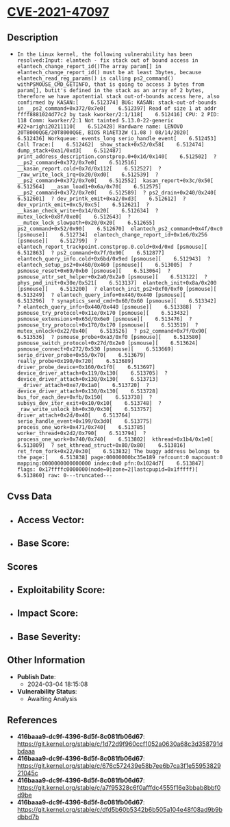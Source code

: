 
# [CVE-2021-47097](https://cve.mitre.org/cgi-bin/cvename.cgi?name=CVE-2021-47097)

## Description

- `In the Linux kernel, the following vulnerability has been resolved:Input: elantech - fix stack out of bound access in elantech_change_report_id()The array param[] in elantech_change_report_id() must be at least 3bytes, because elantech_read_reg_params() is calling ps2_command() withPSMOUSE_CMD_GETINFO, that is going to access 3 bytes from param[], butit's defined in the stack as an array of 2 bytes, therefore we have apotential stack out-of-bounds access here, also confirmed by KASAN:[    6.512374] BUG: KASAN: stack-out-of-bounds in __ps2_command+0x372/0x7e0[    6.512397] Read of size 1 at addr ffff8881024d77c2 by task kworker/2:1/118[    6.512416] CPU: 2 PID: 118 Comm: kworker/2:1 Not tainted 5.13.0-22-generic #22+arighi20211110[    6.512428] Hardware name: LENOVO 20T8000QGE/20T8000QGE, BIOS R1AET32W (1.08 ) 08/14/2020[    6.512436] Workqueue: events_long serio_handle_event[    6.512453] Call Trace:[    6.512462]  show_stack+0x52/0x58[    6.512474]  dump_stack+0xa1/0xd3[    6.512487]  print_address_description.constprop.0+0x1d/0x140[    6.512502]  ? __ps2_command+0x372/0x7e0[    6.512516]  __kasan_report.cold+0x7d/0x112[    6.512527]  ? _raw_write_lock_irq+0x20/0xd0[    6.512539]  ? __ps2_command+0x372/0x7e0[    6.512552]  kasan_report+0x3c/0x50[    6.512564]  __asan_load1+0x6a/0x70[    6.512575]  __ps2_command+0x372/0x7e0[    6.512589]  ? ps2_drain+0x240/0x240[    6.512601]  ? dev_printk_emit+0xa2/0xd3[    6.512612]  ? dev_vprintk_emit+0xc5/0xc5[    6.512621]  ? __kasan_check_write+0x14/0x20[    6.512634]  ? mutex_lock+0x8f/0xe0[    6.512643]  ? __mutex_lock_slowpath+0x20/0x20[    6.512655]  ps2_command+0x52/0x90[    6.512670]  elantech_ps2_command+0x4f/0xc0 [psmouse][    6.512734]  elantech_change_report_id+0x1e6/0x256 [psmouse][    6.512799]  ? elantech_report_trackpoint.constprop.0.cold+0xd/0xd [psmouse][    6.512863]  ? ps2_command+0x7f/0x90[    6.512877]  elantech_query_info.cold+0x6bd/0x9ed [psmouse][    6.512943]  ? elantech_setup_ps2+0x460/0x460 [psmouse][    6.513005]  ? psmouse_reset+0x69/0xb0 [psmouse][    6.513064]  ? psmouse_attr_set_helper+0x2a0/0x2a0 [psmouse][    6.513122]  ? phys_pmd_init+0x30e/0x521[    6.513137]  elantech_init+0x8a/0x200 [psmouse][    6.513200]  ? elantech_init_ps2+0xf0/0xf0 [psmouse][    6.513249]  ? elantech_query_info+0x440/0x440 [psmouse][    6.513296]  ? synaptics_send_cmd+0x60/0x60 [psmouse][    6.513342]  ? elantech_query_info+0x440/0x440 [psmouse][    6.513388]  ? psmouse_try_protocol+0x11e/0x170 [psmouse][    6.513432]  psmouse_extensions+0x65d/0x6e0 [psmouse][    6.513476]  ? psmouse_try_protocol+0x170/0x170 [psmouse][    6.513519]  ? mutex_unlock+0x22/0x40[    6.513526]  ? ps2_command+0x7f/0x90[    6.513536]  ? psmouse_probe+0xa3/0xf0 [psmouse][    6.513580]  psmouse_switch_protocol+0x27d/0x2e0 [psmouse][    6.513624]  psmouse_connect+0x272/0x530 [psmouse][    6.513669]  serio_driver_probe+0x55/0x70[    6.513679]  really_probe+0x190/0x720[    6.513689]  driver_probe_device+0x160/0x1f0[    6.513697]  device_driver_attach+0x119/0x130[    6.513705]  ? device_driver_attach+0x130/0x130[    6.513713]  __driver_attach+0xe7/0x1a0[    6.513720]  ? device_driver_attach+0x130/0x130[    6.513728]  bus_for_each_dev+0xfb/0x150[    6.513738]  ? subsys_dev_iter_exit+0x10/0x10[    6.513748]  ? _raw_write_unlock_bh+0x30/0x30[    6.513757]  driver_attach+0x2d/0x40[    6.513764]  serio_handle_event+0x199/0x3d0[    6.513775]  process_one_work+0x471/0x740[    6.513785]  worker_thread+0x2d2/0x790[    6.513794]  ? process_one_work+0x740/0x740[    6.513802]  kthread+0x1b4/0x1e0[    6.513809]  ? set_kthread_struct+0x80/0x80[    6.513816]  ret_from_fork+0x22/0x30[    6.513832] The buggy address belongs to the page:[    6.513838] page:00000000bc35e189 refcount:0 mapcount:0 mapping:0000000000000000 index:0x0 pfn:0x1024d7[    6.513847] flags: 0x17ffffc0000000(node=0|zone=2|lastcpupid=0x1fffff)[    6.513860] raw: 0---truncated---`

## Cvss Data

- **Access Vector**:
  - 
- **Base Score**:
  - 

## Scores

- **Exploitability Score**:
  - 
- **Impact Score**:
  - 
- **Base Severity**:
  - 

## Other Information

- **Publish Date**:
  - 2024-03-04 18:15:08
- **Vulnerability Status**:
  - Awaiting Analysis

## References

- **416baaa9-dc9f-4396-8d5f-8c081fb06d67**: https://git.kernel.org/stable/c/1d72d9f960ccf1052a0630a68c3d358791dbdaaa
- **416baaa9-dc9f-4396-8d5f-8c081fb06d67**: https://git.kernel.org/stable/c/676c572439e58b7ee6b7ca3f1e5595382921045c
- **416baaa9-dc9f-4396-8d5f-8c081fb06d67**: https://git.kernel.org/stable/c/a7f95328c6f0afffdc4555f16e3bbab8bbf0d9be
- **416baaa9-dc9f-4396-8d5f-8c081fb06d67**: https://git.kernel.org/stable/c/dfd5b60b5342b6b505a104e48f08ad9b9bdbbd7b
